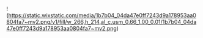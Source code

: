!(https://static.wixstatic.com/media/1b7b04_04da47e0ff7243d9a178953aa0804fa7~mv2.png/v1/fill/w_266,h_214,al_c,usm_0.66_1.00_0.01/1b7b04_04da47e0ff7243d9a178953aa0804fa7~mv2.png)

      
